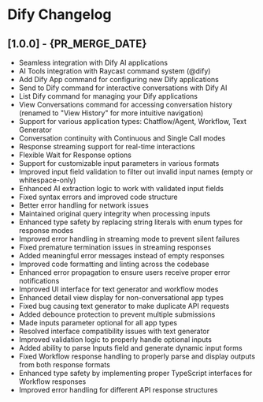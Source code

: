 # Dify Changelog

## [1.0.0] - {PR_MERGE_DATE}

- Seamless integration with Dify AI applications
- AI Tools integration with Raycast command system (@dify)
- Add Dify App command for configuring new Dify applications
- Send to Dify command for interactive conversations with Dify AI
- List Dify command for managing your Dify applications
- View Conversations command for accessing conversation history (renamed to "View History" for more intuitive navigation)
- Support for various application types: Chatflow/Agent, Workflow, Text Generator
- Conversation continuity with Continuous and Single Call modes
- Response streaming support for real-time interactions
- Flexible Wait for Response options
- Support for customizable input parameters in various formats
- Improved input field validation to filter out invalid input names (empty or whitespace-only)
- Enhanced AI extraction logic to work with validated input fields
- Fixed syntax errors and improved code structure
- Better error handling for network issues
- Maintained original query integrity when processing inputs
- Enhanced type safety by replacing string literals with enum types for response modes
- Improved error handling in streaming mode to prevent silent failures
- Fixed premature termination issues in streaming responses
- Added meaningful error messages instead of empty responses
- Improved code formatting and linting across the codebase
- Enhanced error propagation to ensure users receive proper error notifications
- Improved UI interface for text generator and workflow modes
- Enhanced detail view display for non-conversational app types
- Fixed bug causing text generator to make duplicate API requests
- Added debounce protection to prevent multiple submissions
- Made inputs parameter optional for all app types
- Resolved interface compatibility issues with text generator
- Improved validation logic to properly handle optional inputs
- Added ability to parse Inputs field and generate dynamic input forms
- Fixed Workflow response handling to properly parse and display outputs from both response formats
- Enhanced type safety by implementing proper TypeScript interfaces for Workflow responses
- Improved error handling for different API response structures